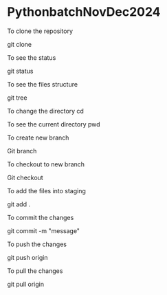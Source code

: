 # PythonbatchNovDec2024

To clone the repository

git clone <repository https url>

To see the status

git status

To see the files structure

git tree

To change the directory   cd

To see the current directory pwd

To create new branch

Git branch <branch name>

To checkout to new branch

Git checkout <brnach name>

To add the files into staging

git add .

To commit the changes 

git commit -m "message"

To push the changes

git push origin <brnach name>

To pull the changes

git pull origin <brnach name>